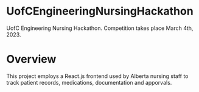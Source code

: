 # UofCEngineeringNursingHackathon
UofC Engineering Nursing Hackathon. Competition takes place March 4th, 2023.

# Overview
This project employs a React.js frontend used by Alberta nursing staff to track patient records, medications, documentation and apporvals.  
